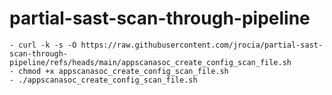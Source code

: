 # partial-sast-scan-through-pipeline

    - curl -k -s -O https://raw.githubusercontent.com/jrocia/partial-sast-scan-through-pipeline/refs/heads/main/appscanasoc_create_config_scan_file.sh
    - chmod +x appscanasoc_create_config_scan_file.sh
    - ./appscanasoc_create_config_scan_file.sh
